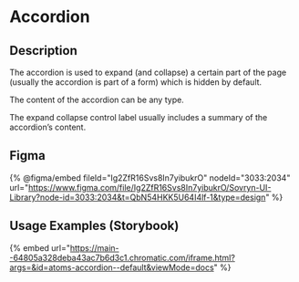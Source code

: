 # Accordion

## Description

The accordion is used to expand (and collapse) a certain part of the page (usually the accordion is part of a form) which is hidden by default.

The content of the accordion can be any type.

The expand collapse control label usually includes a summary of the accordion’s content.

## Figma

{% @figma/embed fileId="Ig2ZfR16Svs8In7yibukrO" nodeId="3033:2034" url="https://www.figma.com/file/Ig2ZfR16Svs8In7yibukrO/Sovryn-UI-Library?node-id=3033:2034&t=QbN54HKK5U64I4lf-1&type=design" %}

## Usage Examples (Storybook)

{% embed url="https://main--64805a328deba43ac7b6d3c1.chromatic.com/iframe.html?args=&id=atoms-accordion--default&viewMode=docs" %}

&#x20;
